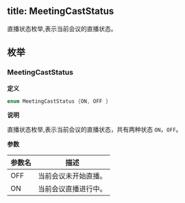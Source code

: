 title: MeetingCastStatus
---

直播状态枚举,表示当前会议的直播状态。

## 枚举

### MeetingCastStatus

**定义**

```java
enum MeetingCastStatus {ON, OFF }
```

**说明**

直播状态枚举,表示当前会议的直播状态，共有两种状态 `ON`，`OFF`。

**参数**

参数名 | 描述
--- | ---
OFF | 当前会议未开始直播。
ON | 当前会议直播进行中。
